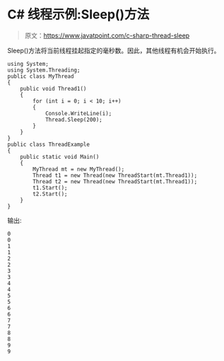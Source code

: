 # C# 线程示例:Sleep()方法

> 原文：<https://www.javatpoint.com/c-sharp-thread-sleep>

Sleep()方法将当前线程挂起指定的毫秒数。因此，其他线程有机会开始执行。

```
using System;
using System.Threading;
public class MyThread
{
    public void Thread1()
    {
        for (int i = 0; i < 10; i++)
        {
            Console.WriteLine(i);
            Thread.Sleep(200);
        }
    }
}
public class ThreadExample
{
    public static void Main()
    {
        MyThread mt = new MyThread();
        Thread t1 = new Thread(new ThreadStart(mt.Thread1));
        Thread t2 = new Thread(new ThreadStart(mt.Thread1));
        t1.Start();
        t2.Start();
    }
}

```

输出:

```
0
0
1
1
2
2
3
3
4
4
5
5
6
6
7
7
8
8
9
9

```